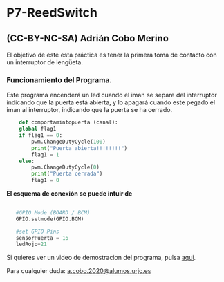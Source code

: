 # P7-ReedSwitch


## (CC-BY-NC-SA) Adrián Cobo Merino

El objetivo de este esta práctica es tener la primera toma de contacto con un interruptor de lengüeta.

### Funcionamiento del Programa.

Este programa encenderá un led cuando el iman se separe del interruptor indicando que la puerta está abierta, y lo apagará cuando este pegado el iman al interruptor, indicando que la puerta se ha
cerrado.

```python
    def comportamintopuerta (canal):
    global flag1
    if flag1 == 0:
        pwm.ChangeDutyCycle(100)
        print("Puerta abierta!!!!!!!!")
        flag1 = 1
    else:
        pwm.ChangeDutyCycle(0)
        print("Puerta cerrada")
        flag1 = 0
```

**El esquema de conexión se puede intuir de**

```python
   
   #GPIO Mode (BOARD / BCM)
   GPIO.setmode(GPIO.BCM)

   #set GPIO Pins
   sensorPuerta = 16
   ledRojo=21
```

Si quieres ver un video de demostracion del programa, pulsa [aqui](https://drive.google.com/file/d/1cDLSdudxqsnL4s5az-hANzkDzSYxUYtO/view?usp=sharing).

Para cualquier duda: <a.cobo.2020@alumos.urjc.es>

